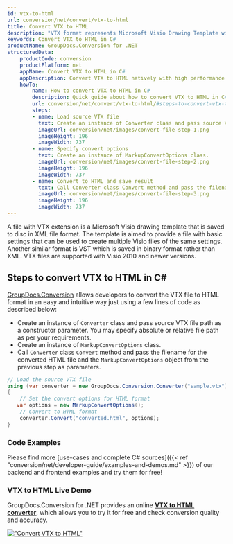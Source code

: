 ```yaml
---
id: vtx-to-html
url: conversion/net/convert/vtx-to-html
title: Convert VTX to HTML
description: "VTX format represents Microsoft Visio Drawing Template with .vtx extension. Learn how to convert VTX to HTML file programmatically in C# language using GroupDocs.Conversion for .NET library."
keywords: Convert VTX to HTML in C#
productName: GroupDocs.Conversion for .NET
structuredData:
    productCode: conversion
    productPlatform: net
    appName: Convert VTX to HTML in C#
    appDescription: Convert VTX to HTML natively with high performance using C# language and server side GroupDocs.Conversion for .NET APIs, without the use of any software like Microsoft or Open Office.
    howTo:
        name: How to convert VTX to HTML in C# 
        description: Quick guide about how to convert VTX to HTML in C# with high performance and accuracy.
        url: conversion/net/convert/vtx-to-html/#steps-to-convert-vtx-to-html-in-c
        steps:
        - name: Load source VTX file 
          text: Create an instance of Converter class and pass source VTX file path as a constructor parameter. You may specify absolute or relative file path as per your requirements. 
          imageUrl: conversion/net/images/convert-file-step-1.png
          imageHeight: 196
          imageWidth: 737
        - name: Specify convert options 
          text: Create an instance of MarkupConvertOptions class.
          imageUrl: conversion/net/images/convert-file-step-2.png
          imageHeight: 196
          imageWidth: 737
        - name: Convert to HTML and save result 
          text: Call Converter class Convert method and pass the filename for the converted HTML file and the MarkupConvertOptions object from the previous step as parameters.
          imageUrl: conversion/net/images/convert-file-step-3.png
          imageHeight: 196
          imageWidth: 737
---
```


A file with VTX extension is a Microsoft Visio drawing template that is saved to disc in XML file format. The template is aimed to provide a file with basic settings that can be used to create multiple Visio files of the same settings. Another similar format is VST which is saved in binary format rather than XML. VTX files are supported with Visio 2010 and newer versions.

## Steps to convert VTX to HTML in C#

[GroupDocs.Conversion](https://products.groupdocs.com/conversion/net) allows developers to convert the VTX file to HTML format in an easy and intuitive way just using a few lines of code as described below:

* Create an instance of `Converter` class and pass source VTX file path as a constructor parameter. You may specify absolute or relative file path as per your requirements. 
* Create an instance of `MarkupConvertOptions` class.
* Call `Converter` class `Convert` method and pass the filename for the converted HTML file and the `MarkupConvertOptions` object from the previous step as parameters.

```csharp
// Load the source VTX file
using (var converter = new GroupDocs.Conversion.Converter("sample.vtx"))
{
    // Set the convert options for HTML format
   var options = new MarkupConvertOptions();
    // Convert to HTML format
    converter.Convert("converted.html", options);
}
```

### Code Examples

Please find more [use-cases and complete C# sources]({{< ref "conversion/net/developer-guide/examples-and-demos.md" >}}) of our backend and frontend examples and try them for free!

### VTX to HTML Live Demo

GroupDocs.Conversion for .NET provides an online [**VTX to HTML converter**](https://products.groupdocs.app/conversion/vtx-to-html), which allows you to try it for free and check conversion quality and accuracy.

[!["Convert VTX to HTML"](conversion/net/images/convert-to-html/convert-vtx-to-html.png)](https://products.groupdocs.app/conversion/vtx-to-html)
